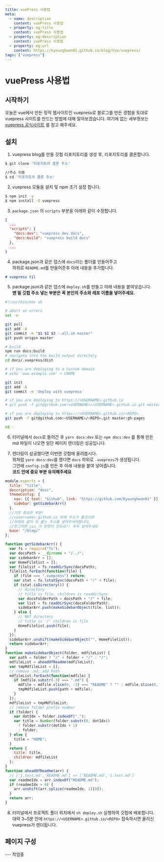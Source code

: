 ```yaml
---
title: vuePress 사용법
meta:
  - name: description
    content: vuePress 사용법
  - property: og:title
    content: vuePress 사용법
  - property: og:description
    content: vuePress 사용법
  - property: og:url
    content: https://kyounghwan01.github.io/blog/Vue/vuepress/
tags: ["vuepress"]
---
```


# vuePress 사용법

## 시작하기

오늘은 vue에서 만든 정적 웹사이트인 vuepress로 블로그를 만든 경험을 토대로 vuepress 사이트를 만드는 방법에 대해 알아보겠습니다.
여기에 없는 세부정보는 [vuepress 공식사이트](https://vuepress.vuejs.org/guide/) 를 참고 해주세요.

## 설치

1. vuepress blog를 만들 깃헙 리포지토리를 생성 후, 리포지토리를 클론합니다.

```sh
$ git clone '리포지토리 클론 주소'

//주소 이동
$ cd '리포지토리 클론 주소'
```

2. vuepress 모듈을 설치 및 npm 초기 설정 합니다.

```sh
$ npm init -y
$ npm install -D vuepress
```

3. `package.json` 의 `scripts` 부분을 아래와 같이 수정합니다.

```json
{
  ...
  "scripts": {
    "docs:dev": "vuepress dev docs",
    "docs:build": "vuepress build docs"
  },
  ...
}
```

4. package.json과 같은 뎁스에 `docs`라는 폴더를 만들어주고 <br>하위로 `README.md`를 만들어준후 아래 내용을 추가합니다.

```md
# vuepress til
```

5. package.json과 같은 뎁스에 `deploy.sh`를 만들고 아래 내용을 붙여넣습니다.<br>
   **맨 밑 깃헙 주소 넣는 부분은 꼭 본인의 주소와 레포 이름을 넣어주세요.**

```sh
#!/usr/bin/env sh

# abort on errors
set -e

git pull
git add -A
git commit -m "$1 $2 $3 --all.sh master"
git push origin master

# build
npm run docs:build
# navigate into the build output directory
cd docs/.vuepress/dist

# if you are deploying to a custom domain
# echo 'www.example.com' > CNAME

git init
git add -A
git commit -m 'deploy with vuepress'

# if you are deploying to https://<USERNAME>.github.io
# git push -f git@github.com:<USERNAME>/<USERNAME>.github.io.git master

# if you are deploying to https://<USERNAME>.github.io/<REPO>
git push -f git@github.com:<USERNAME>/<REPO>.git master:gh-pages

cd -
```

6. 터미널에서 `docs`로 들어간 후 `yarn docs:dev` 또는 `npm docs:dev` 를 통해 만든 md 파일이 나오면 일단 페이지 렌더링은 성공입니다.

7. 렌더링이 성공했다면 이번엔 깃헙에 올려봅시다.<br>
   위처럼 `yarn docs:dev`를 했다면 `docs` 하위로 `.vuepress`가 생성됩니다. <br>그안에 `config.js`를 만든 후 아래 내용을 붙여 넣어줍니다.<br>
   **코드 안에 중요 부분 유의해주세요**

```js
module.exports = {
  title: "title",
  description: "desc",
  themeConfig: {
    nav: [{ text: "Github", link: "https://github.com/Kyounghwan01" }],
    sidebar: getSidebarArr()
  },
  //가장 중요한 부분!
  //<username>.github.io 뒤에 주소가 붙으시면
  //아래와 같이 뒤 붙는 주소를 넣어주셔야합니다.
  //안그러면 css 가 반영이 안되요!! 꼭꼭 넣어주세요
  base: "/blog/"
};

function getSidebarArr() {
  var fs = require("fs");
  var docsPath = __dirname + "/../";
  var sidebarArr = [];
  var HomeFilelist = [];
  var filelist = fs.readdirSync(docsPath);
  filelist.forEach(function(file) {
    if (file === ".vuepress") return;
    var stat = fs.lstatSync(docsPath + "/" + file);
    if (stat.isDirectory()) {
      // directory
      // title is file, children is readdirSync
      var docsFolderPath = docsPath + "/" + file;
      var list = fs.readdirSync(docsFolderPath);
      sidebarArr.push(makeSidebarObject(file, list));
    } else {
      // NOT directory
      // title is '/' children is file
      HomeFilelist.push(file);
    }
  });
  sidebarArr.unshift(makeSidebarObject("", HomeFilelist));
  return sidebarArr;
}
function makeSidebarObject(folder, mdfileList) {
  var path = folder ? "/" + folder + "/" : "/";
  mdfileList = aheadOfReadme(mdfileList);
  var tmpMdfileList = [];
  // remove .md, add Path
  mdfileList.forEach(function(mdfile) {
    if (mdfile.substr(-3) === ".md") {
      mdfile = mdfile.slice(0, -3) === "README" ? "" : mdfile.slice(0, -3);
      tmpMdfileList.push(path + mdfile);
    }
  });
  mdfileList = tmpMdfileList;
  // remove folder prefix number
  if (folder) {
    var dotIdx = folder.indexOf(".");
    var title = Number(folder.substr(0, dotIdx))
      ? folder.substr(dotIdx + 1)
      : folder;
  } else {
    title = "HOME";
  }
  return {
    title: title,
    children: mdfileList
  };
}
function aheadOfReadme(arr) {
  // ['1.test.md','README.md'] => ['README.md','1.test.md']
  var readmeIdx = arr.indexOf("README.md");
  if (readmeIdx > 0) {
    arr.unshift(arr.splice(readmeIdx, 1)[0]);
  }
  return arr;
}
```

8. 터미널에서 프로젝트 폴더 위치에서 `sh deploy.sh` 실행하여 깃헙에 배포합니다.<br> 대략 3~5분 안에 `https://<USERNAME>.github.io/<REPO>` 접속하시면 올리신 vuepress가 렌더됩니다.

## 페이지 구성

--- 작업중

<TagLinks />

<Disqus />
